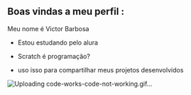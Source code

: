 ##   Boas vindas a meu perfil :

Meu nome é Victor Barbosa

- Estou estudando pelo alura

- Scratch é programação?

- uso isso para compartilhar meus projetos desenvolvidos

![Uploading code-works-code-not-working.gif…]()

